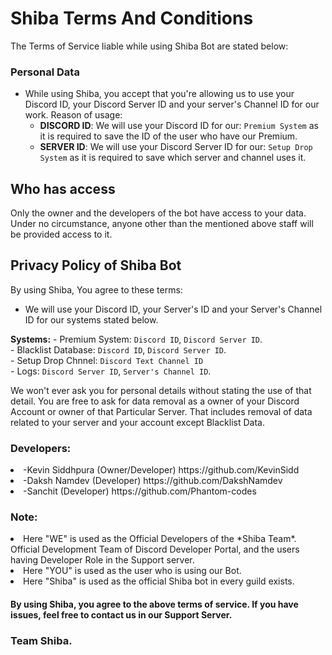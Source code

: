 # Shiba Terms And Conditions
The Terms of Service liable while using Shiba Bot are stated below:

### Personal Data
- While using Shiba, you accept that you're allowing us to use your Discord ID, your Discord Server ID and your server's Channel ID for our work.
Reason of usage:
   - __DISCORD ID__: We will use your Discord ID for our: `Premium System` as it is required to save the ID of the user who have our Premium.
   - __SERVER ID__: We will use your Discord Server ID for our: `Setup Drop System` as it is required to save which server and channel uses it.

## Who has access

Only the owner and the developers of the bot have access to your data. Under no circumstance, anyone other than the mentioned above staff will be provided access to it.

## Privacy Policy of Shiba Bot
By using Shiba, You agree to these terms:

- We will use your Discord ID, your Server's ID and your Server's Channel ID for our systems stated below.

__Systems:__
    - Premium System: `Discord ID`, `Discord Server ID`. <br>
    - Blacklist Database: `Discord ID`, `Discord Server ID`. <br>
    - Setup Drop Chnnel: `Discord Text Channel ID` <br>
    - Logs: `Discord Server ID`, `Server's Channel ID`. <br>

We won't ever ask you for personal details without stating the use of that detail.
You are free to ask for data removal as a owner of your Discord Account or owner of that Particular Server.
That includes removal of data related to your server and your account except Blacklist Data.

<h3>Developers:</h3>

<li>-Kevin Siddhpura (Owner/Developer) https://github.com/KevinSidd</li>
<li>-Daksh Namdev (Developer) https://github.com/DakshNamdev</li>
<li>-Sanchit (Developer) https://github.com/Phantom-codes</li>

### Note:
<li>Here "WE" is used as the Official Developers of the *Shiba Team*. Official Development Team of Discord Developer Portal, and the users having Developer Role in the Support server.</li>
<li>Here "YOU" is used as the user who is using our Bot.</li>
<li>Here "Shiba" is used as the official Shiba bot in every guild exists.</li>

<h4>By using Shiba, you agree to the above terms of service. If you have issues, feel free to contact us in our Support Server.<h4>

   <h3>Team Shiba.</h3>
